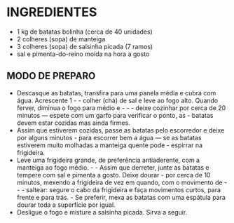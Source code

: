 # INGREDIENTES #
 - 1 kg de batatas bolinha (cerca de 40 unidades)
 - 2 colheres (sopa) de manteiga
 - 3 colheres (sopa) de salsinha picada (7 ramos)
 - sal e pimenta-do-reino moída na hora a gosto


## MODO DE PREPARO ##
 - Descasque as batatas, transfira para uma panela média e cubra com água. Acrescente 1  - - colher (chá) de sal e leve ao fogo alto. Quando ferver, diminua o fogo para médio e - - - deixe cozinhar por cerca de 20 minutos — espete com um garfo para verificar o ponto, as - batatas devem estar cozidas mas ainda firmes.
 - Assim que estiverem cozidas, passe as batatas pelo escorredor e deixe por alguns minutos - para escorrer bem a água — se as batatas estiverem muito molhadas a manteiga quente pode - espirrar na frigideira.
 - Leve uma frigideira grande, de preferência antiaderente, com a manteiga ao fogo médio. - - Assim que derreter, junte as batatas e tempere com sal e pimenta a gosto. Deixe dourar  - por cerca de 10 minutos, mexendo a frigideira de vez em quando, com o movimento de   - - - saltear: segure o cabo da frigideira e faça movimentos curtos, para frente e para trás.  - Se preferir, mexa as batatas com uma espátula para dourar toda a superfície por igual. 
 - Desligue o fogo e misture a salsinha picada. Sirva a seguir.

